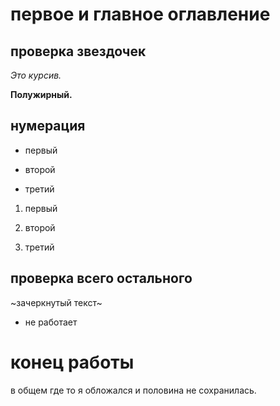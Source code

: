 # первое и главное оглавление

## проверка звездочек

*Это курсив.*

**Полужирный.**

## нумерация

* первый
* второй

* третий

1. первый

2. второй
3. третий

## проверка всего остального

~зачеркнутый текст~

* не работает
# **конец работы**

в общем где то я обложался и половина не сохранилась.
